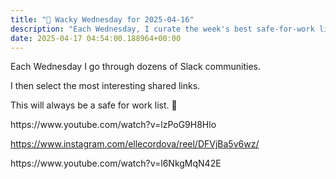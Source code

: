 ```yaml
---
title: "🤪 Wacky Wednesday for 2025-04-16"
description: "Each Wednesday, I curate the week's best safe-for-work links from various Slack communities."
date: 2025-04-17 04:54:00.188964+00:00
---
```


<!-- buttondown-editor-mode: fancy --><p></p><p>Each Wednesday I go through dozens of Slack communities.</p><p>I then select the most interesting shared links.</p><p>This will always be a safe for work list. 🙈</p><p>https://www.youtube.com/watch?v=lzPoG9H8Hlo</p><p><a target="_blank" rel="noopener noreferrer nofollow" href="https://www.instagram.com/ellecordova/reel/DFVjBa5v6wz/">https://www.instagram.com/ellecordova/reel/DFVjBa5v6wz/</a></p><p>https://www.youtube.com/watch?v=l6NkgMqN42E</p>